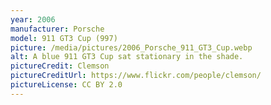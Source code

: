 ```yaml
---
year: 2006
manufacturer: Porsche
model: 911 GT3 Cup (997)
picture: /media/pictures/2006_Porsche_911_GT3_Cup.webp
alt: A blue 911 GT3 Cup sat stationary in the shade.
pictureCredit: Clemson
pictureCreditUrl: https://www.flickr.com/people/clemson/
pictureLicense: CC BY 2.0
---
```

